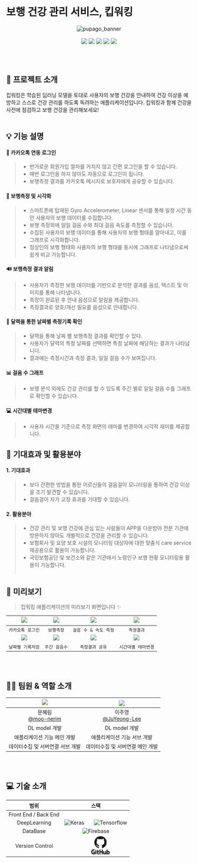 # 보행 건강 관리 서비스, 킵워킹

<div align="center">

![pupago_banner](https://user-images.githubusercontent.com/59702552/137264487-e17524f9-6ce7-4c2e-9af4-8aacb91666b5.png)
<br></br>
<img src="https://img.shields.io/badge/Android-3DDC84?style=for-the-badge&logo=Android&logoColor=white">
<img src="https://img.shields.io/badge/Firebase-FFCA28?style=for-the-badge&logo=Firebase&logoColor=white">
<img src="https://img.shields.io/badge/Tensorflow-FF6F00?style=for-the-badge&logo=Tensorflow&logoColor=white">
<img src="https://img.shields.io/badge/Keras-D00000?style=for-the-badge&logo=Keras&logoColor=white">
<img src="https://img.shields.io/badge/Java-007396?style=for-the-badge&logo=Java&logoColor=white">

<!-- [![GitHub Open Issues](https://img.shields.io/github/issues-raw/JuYeong-Lee/Gait-Health-Prediction-AndroidPhone?color=green)](https://github.com/JuYeong-Lee/Gait-Health-Prediction-AndroidPhone/issues)
[![GitHub Closed Issues](https://img.shields.io/github/issues-closed-raw/JuYeong-Lee/Gait-Health-Prediction-AndroidPhone?color=red)](https://github.com/JuYeong-Lee/Gait-Health-Prediction-AndroidPhone/issues)
[![GitHub Open PR](https://img.shields.io/github/issues-pr-raw/boostcamp-2020/JuYeong-Lee/Gait-Health-Prediction-AndroidPhone?color=green)](https://github.com/JuYeong-Lee/Gait-Health-Prediction-AndroidPhone/issues)
[![GitHub Closed PR](https://img.shields.io/github/issues-pr-closed-raw/boostcamp-2020/JuYeong-Lee/Gait-Health-Prediction-AndroidPhone?color=red)](https://github.com/JuYeong-Lee/Gait-Health-Prediction-AndroidPhone/issues) -->


</div align="center">

<br></br>


## 📢 프로젝트 소개

킵워킹은 학습된 딥러닝 모델을 토대로 사용자의 보행 건강을 안내하여 건강 이상을 예방하고 스스로 건강 관리를 하도록 독려하는 애플리케이션입니다.
킵워킹과 함께 건강을 사전에 점검하고 보행 건강을 관리해보세요!
<br></br>

## 💡 기능 설명
#### 📡 카카오톡 연동 로그인
> - 번거로운 회원가입 절차를 거치지 않고 간편 로그인을 할 수 있습니다.
> - 매번 로그인을 하지 않아도 자동으로 로그인이 됩니다.
> - 보행측정 결과를 카카오톡 메시지로 보호자에게 공유할 수 있습니다.
#### 👟 보행측정 및 시각화
> - 스마트폰에 탑재된 Gyro Accelerometer, Linear 센서를 통해 일정 시간 동안 사용자의 보행 데이터를 수집합니다.
> - 보행 측정외에 일일 걸음 수와 최대 걸음 속도를 측정할 수 있습니다. 
> - 수집된 사용자의 보행 데이터를 통해 사용자의 보행 형태를 알아내고, 이를 그래프로 시각화합니다.
> - 정상인의 보행 형태와 사용자의 보행 형태를 동시에 그래프로 나타냄으로써 쉽게 비교 가능합니다.
#### 🔊 보행측정 결과 알림
> - 사용자가 측정한 보행 데이터를 기반으로 분석한 결과를 음성, 텍스트 및 이미지를 통해 나타냅니다.
> - 측정이 완료된 후 안내 음성으로 알림을 제공합니다.
> - 측정결과로 양호/개선 필요를 음성으로 안내합니다. 
#### 📆 달력을 통한 날짜별 측정기록 확인
> - 달력을 통해 날짜 별 보행측정 결과를 확인할 수 있다.
> - 사용자가 달력의 특정 날짜를 선택하면 특정 날짜에 해당하는 결과가 나타납니다. 
> - 결과에는 측정시간과 측정 결과, 일일 걸음 수가 보여집니다.
#### 📊 걸음 수 그래프 
> - 보행 분석 외에도 건강 관리를 할 수 있도록 주간 별로 일일 걸음 수를 그래프로 확인할 수 있습니다.
#### 💻 시간대별 테마변경
> - 사용자 시간을 기준으로 측정 화면의 테마를 변경하여 시각적 재미를 제공합니다.

## 🎈 기대효과 및 활용분야
#### 1. 기대효과
> - 보다 간편한 방법을 통한 어르신들의 걸음걸이 모니터링을 통하여 건강 이상을 조기 발견할 수 있습니다.
> - 걸음걸이 자가 교정 효과를 기대할 수 있습니다.
#### 2. 활용분야
> - 건강 관리 및 보행 건강에 관심 있는 사람들이 APP을 다운받아 전문 기관에 방문하지 않아도 개별적으로 건강을 관리할 수 있습니다.
> - 보험회사 및 요양 보호 시설의 모니터링 대상자에 대한 맞춤식 care service 제공용으로 활용이 가능합니다.
> - 국민보험공단 및 보건소와 같은 기관에서 노령인구 보행 현황 모니터링용 활용이 가능합니다.
<br></br>

## 📱 미리보기
> 킵워킹 애플리케이션의 미리보기 화면입니다 ✨

| <img src="https://user-images.githubusercontent.com/59702552/137313884-98750736-5208-4a45-b1c7-5e41077bd794.gif" width="400px"> | <img src="https://user-images.githubusercontent.com/59702552/137319254-eca8438a-4a08-4395-b02f-9ac93e4d209c.gif" width="400px"> | <img src="https://user-images.githubusercontent.com/59702552/137323550-8eabfe92-2ced-4896-a648-d26cb6d6bae2.gif" width="400px"> | <img src="https://user-images.githubusercontent.com/59702552/137318665-aff2ac70-a8c7-45ba-9df0-f09dbbc94681.gif" width="400px"> |
| :----------------------------------------------------------: | :----------------------------------------------------------: | :----------------------------------------------------------: | :----------------------------------------------------------: |
|                           `카카오톡 로그인`                           |                             `보행측정`                             |                        `걸음 수 & 속도 측정`                         |                             `측정결과`                             |
| <img src="https://user-images.githubusercontent.com/59702552/137320290-d35d20ec-7baf-43dd-b12d-283c84fe2783.gif" width="400px"> | <img src = "https://user-images.githubusercontent.com/59702552/137334339-ee11bf0a-34a8-4ef6-bb8a-a7e4a833e5c8.gif" width="400px"> | <img src = "https://user-images.githubusercontent.com/59702552/137333800-983e2fd6-97df-454f-8e05-1266de47310c.gif" width="400px"> | <img src = "https://user-images.githubusercontent.com/59702552/137311510-0e5c4a29-26c9-44e7-a6be-f3f46930bb05.gif" width="400px"> |
|                          `날짜별 기록저장`                           |                           `주간 걸음수`                          |                           `측정결과 공유`                           |                           `시간대별 테마변경`                           |


<br></br>


## 👩👧 팀원 & 역할 소개

|<div align = "center"><img src="https://avatars.githubusercontent.com/u/59702552?v=4" width = 150></div>|<div align = "center"><img align = "center" src="https://avatars.githubusercontent.com/u/67141218?v=4" width=150></div>|
| :--------: | :--------: |
| 문혜림 <br>[@moo-nerim](https://github.com/moo-nerim)| 이주영 <br>[@JuYeong-Lee](https://github.com/JuYeong-Lee)|
|DL model 개발|DL model 개발|
|애플리케이션 기능 메인 개발|애플리케이션 기능 서브 개발|
|데이터수집 및 서버연결 서브 개발|데이터수집 및 서버연결 메인 개발|

<br></br>


## 💻 기술 소개

| 범위 | 스택 |
|:---:|:---:|
| Front End / Back End | <img src="https://w.namu.la/s/95f3898eb4996f6ba5a3930b212b295da56e062e9427da87331a510d3d868bd81f24d10d242ca0d93f4ad94053b9321549cb4590ea815a8d39ba92cde1a7da44319a89455283cfb451f0f8523d0ac072d724c4a22347e5eae4bdb5e0eac147b4" alt="" height="80"/> &nbsp;&nbsp;&nbsp;&nbsp;&nbsp; <img src="https://www.gstatic.com/devrel-devsite/prod/v7d29b723aef4d149fe98fb5331f45df163ead31f4cb33149234e59d978e54b1e/android/images/lockup.svg" alt="" height="50"/> &nbsp;&nbsp;&nbsp;&nbsp;&nbsp; <img src="https://upload.wikimedia.org/wikipedia/commons/thumb/6/68/XML.svg/450px-XML.svg.png" alt="" height="100"/>|
| DeepLearning | <img src="https://keras.io/img/logo.png" alt="Keras" height="50"/> &nbsp;&nbsp;&nbsp;&nbsp;&nbsp; <img src="https://www.gstatic.com/devrel-devsite/prod/v7d29b723aef4d149fe98fb5331f45df163ead31f4cb33149234e59d978e54b1e/tensorflow/images/lockup.svg" alt="Tensorflow" height="50"/> |
| DataBase | <img src="https://www.gstatic.com/devrel-devsite/prod/v7d29b723aef4d149fe98fb5331f45df163ead31f4cb33149234e59d978e54b1e/firebase/images/lockup.png" alt="Firebase" height="50"/>
| Version Control | <img src="https://about.gitlab.com/images/icons/logos/slp-logo.svg" alt="" height="50"/> &nbsp;&nbsp;&nbsp;&nbsp;&nbsp; <img src="https://raw.githubusercontent.com/devicons/devicon/master/icons/github/github-original-wordmark.svg" alt="" height="50"/> |

<br></br>

